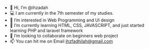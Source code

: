 - 👋 Hi, I’m @ihzadah
- 💻 I am currently in the 7th semester of my studies.
- 👀 I’m interested in Web Programming and UI design
- 🌱 I’m currently learning HTML, CSS, JAVASCRIPT, and just started learning PHP and laravel framework
- 💞️ I’m looking to collaborate on beginners web project
- 📫 You can hit me on Email ihzfadhilah@gmail.com

<!---
ihzadah/ihzadah is a ✨ special ✨ repository because its `README.md` (this file) appears on your GitHub profile.
You can click the Preview link to take a look at your changes.
--->
